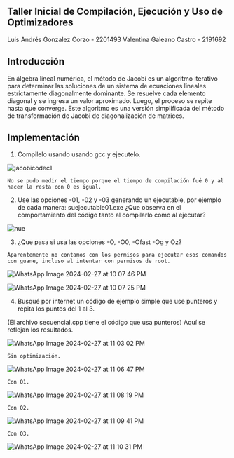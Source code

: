 ## Taller Inicial de Compilación, Ejecución y Uso de Optimizadores

Luis Andrés Gonzalez Corzo - 2201493
Valentina Galeano Castro - 2191692

## Introducción

En álgebra lineal numérica, el método de Jacobi es un algoritmo iterativo para determinar las soluciones de un sistema de ecuaciones lineales estrictamente diagonalmente dominante. Se resuelve cada elemento diagonal y se ingresa un valor aproximado. Luego, el proceso se repite hasta que converge. Este algoritmo es una versión simplificada del método de transformación de Jacobi de diagonalización de matrices.

## Implementación

1. Compilelo usando usando gcc y ejecutelo.

![jacobicodec1](https://github.com/luis3132/HPC/assets/99009069/8574dd11-bb9d-47ae-9651-09d1900f0a84)

`No se pudo medir el tiempo porque el tiempo de compilación fué 0 y al hacer la resta con 0 es igual.`

2. Use las opciones -01, -02 y -03 generando un ejecutable, por ejemplo de cada manera: suejecutable01.exe ¿Que observa en el comportamiento del código tanto al compilarlo como al ejecutar?

![nue](https://github.com/luis3132/HPC/assets/99009069/f0c809d6-c261-4c60-9b56-9d0bac60bf2c)

3. ¿Que pasa si usa las opciones -O, -O0, -Ofast -Og y Oz?

`Aparentemente no contamos con los permisos para ejecutar esos comandos con guane, incluso al intentar con permisos de root.`

![WhatsApp Image 2024-02-27 at 10 07 46 PM](https://github.com/luis3132/HPC/assets/99009069/9dfd6632-0244-401e-81af-f710d7d87691)

![WhatsApp Image 2024-02-27 at 10 07 25 PM](https://github.com/luis3132/HPC/assets/99009069/cd235531-a681-40f4-ac5c-ab5725f0cda4)

4. Busqué por internet un código de ejemplo simple que use punteros y repita los puntos del 1 al 3.

  (El archivo secuencial.cpp tiene el código que usa punteros) Aquí se reflejan los resultados.
  
![WhatsApp Image 2024-02-27 at 11 03 02 PM](https://github.com/luis3132/HPC/assets/99009069/c03d636b-b7b4-4cff-b0be-8ebf9f3efa58)

`Sin optimización.`

![WhatsApp Image 2024-02-27 at 11 06 47 PM](https://github.com/luis3132/HPC/assets/99009069/3d7a4886-5071-4080-9d24-51116b3f1713)

`Con O1.`

![WhatsApp Image 2024-02-27 at 11 08 19 PM](https://github.com/luis3132/HPC/assets/99009069/29449213-772d-4a0e-bfdb-08b06a27beb4)

`Con O2.`

![WhatsApp Image 2024-02-27 at 11 09 41 PM](https://github.com/luis3132/HPC/assets/99009069/ea74592a-842d-451d-9bd4-51dd797d7312)

`Con O3.`

  ![WhatsApp Image 2024-02-27 at 11 10 31 PM](https://github.com/luis3132/HPC/assets/99009069/c4fbc66e-f5d8-40bb-bc5b-50464218e43d)

